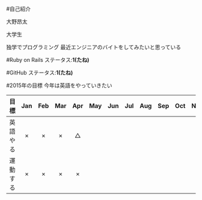 #自己紹介

 大野昂太

 大学生

独学でプログラミング
最近エンジニアのバイトをしてみたいと思っている

#Ruby on Rails
ステータス:**1(たね)**

#GitHub
ステータス:**1(たね)**

#2015年の目標
今年は英語をやっていきたい

|            目標           | Jan | Feb | Mar | Apr | May | Jun | Jul | Aug | Sep | Oct | Nov | Dec |
|:-------------------------|:---:|:---:|:---:|:---:|:---:|:---:|:---:|:---:|:---:|:---:|:---:|:---:|
|英語やる| × | × | × | △ |
|運動する| × | × | × | × |
